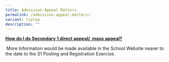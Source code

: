 ```yaml
---
title: Admission Appeal Matters
permalink: /admission-appeal-matters/
variant: tiptap
description: ""
---
```

<p><strong><u>How do I do Secondary 1 direct appeal/&nbsp; mass appeal?</u></strong>
</p>
<p><strong>&nbsp;</strong>More Information would be made available in the
School Website nearer to the date to the S1 Posting and Registration Exercise.</p>